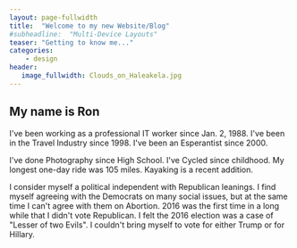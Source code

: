 ```yaml
---
layout: page-fullwidth
title:  "Welcome to my new Website/Blog"
#subheadline:  "Multi-Device Layouts"
teaser: "Getting to know me..."
categories:
    - design
header:
   image_fullwidth: Clouds_on_Haleakela.jpg
---
```

## My name is Ron
I've been working as a professional IT worker since Jan. 2, 1988.  I've been in the Travel Industry since 1998.  I've been an Esperantist since 2000.

I've done Photography since High School.   I've Cycled since childhood.  My longest one-day ride was 105 miles.  Kayaking is a recent addition.

I consider myself a political independent with Republican leanings.  I find myself agreeing with the Democrats on many social issues, but at the same time I can't agree with them on Abortion.  2016 was the first time in a long while that I didn't vote Republican.  I felt the 2016 election was a case of "Lesser of two Evils".  I couldn't bring myself to vote for either Trump or for Hillary.  

